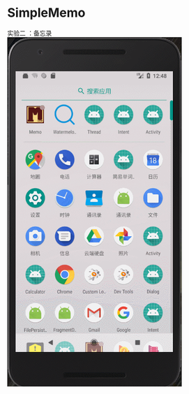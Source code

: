 # SimpleMemo
实验二 ：备忘录
![img](https://raw.githubusercontent.com/zuodrifter/SimpleMemo/master/app/src/main/res/drawable/memo.gif)

